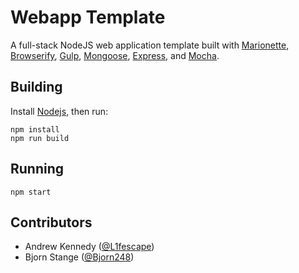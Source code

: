 # Webapp Template

A full-stack NodeJS web application template built with [Marionette](https://github.com/marionettejs/backbone.marionette), [Browserify](https://github.com/substack/node-browserify), [Gulp](https://github.com/gulpjs/gulp), [Mongoose](https://github.com/LearnBoost/mongoose), [Express](https://github.com/strongloop/express), and [Mocha](https://github.com/visionmedia/mocha).


## Building

Install [Nodejs](http://nodejs.org/download/), then run:

```
npm install
npm run build
```

## Running

```
npm start
```

## Contributors
* Andrew Kennedy ([@L1fescape](https://github.com/L1fescape))
* Bjorn Stange ([@Bjorn248](https://github.com/Bjorn248))
